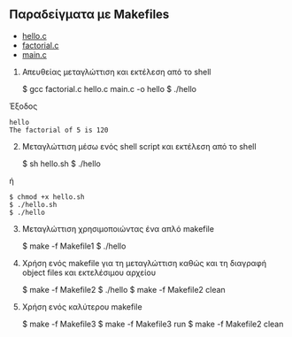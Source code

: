 ## Παραδείγματα με Makefiles 

* [hello.c](hello.c)
* [factorial.c](factorial.c)
* [main.c](main.c)


1. Απευθείας μεταγλώττιση και εκτέλεση από το shell 

	$ gcc factorial.c hello.c main.c -o hello
	$ ./hello

Έξοδος

	hello
	The factorial of 5 is 120

2. Μεταγλώττιση μέσω ενός shell script και εκτέλεση από το shell

	$ sh hello.sh
	$ ./hello

ή 

	$ chmod +x hello.sh
	$ ./hello.sh
	$ ./hello

3. Μεταγλώττιση χρησιμοποιώντας ένα απλό makefile

	$ make -f Makefile1
	$ ./hello

4. Χρήση ενός makefile για τη μεταγλώττιση καθώς και τη διαγραφή object files και εκτελέσιμου αρχείου

	$ make -f Makefile2
	$ ./hello
	$ make -f Makefile2 clean	

5. Χρήση ενός καλύτερου makefile

	$ make -f Makefile3
	$ make -f Makefile3 run	
	$ make -f Makefile2 clean
